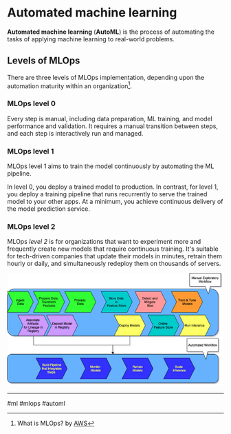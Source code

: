# Automated machine learning

**Automated machine learning** (**AutoML**) is the process of automating the tasks of applying machine learning to real-world problems.

## Levels of MLOps

There are three levels of MLOps implementation, depending upon the automation maturity within an organization[^1].

### **MLOps level 0**

Every step is manual, including data preparation, ML training, and model performance and validation. It requires a manual transition between steps, and each step is interactively run and managed.

### **MLOps level 1**

MLOps level 1 aims to train the model continuously by automating the ML pipeline.

In level 0, you deploy a trained model to production. In contrast, for level 1, you deploy a training pipeline that runs recurrently to serve the trained model to your other apps. At a minimum, you achieve continuous delivery of the model prediction service.

### **MLOps level 2**

MLOps _level 2_ is for organizations that want to experiment more and frequently create new models that require continuous training. It's suitable for tech-driven companies that update their models in minutes, retrain them hourly or daily, and simultaneously redeploy them on thousands of servers.

![](../../attachments/aws-mlops-level-2-workflow.jpg)

[^1]: What is MLOps? by [AWS](https://aws.amazon.com/what-is/mlops/)

---
#ml #mlops #automl